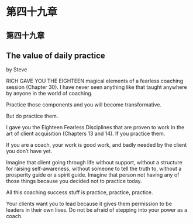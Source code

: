 # 第四十九章

## 第四十九章

## The value of daily practice

by Steve

RICH GAVE YOU THE EIGHTEEN magical elements of a fearless coaching session \(Chapter 30\). I have never seen anything like that taught anywhere by anyone in the world of coaching.

Practice those components and you will become transformative.

But do practice them.

I gave you the Eighteen Fearless Disciplines that are proven to work in the art of client acquisition \(Chapters 13 and 14\). If you practice them.

If you are a coach, your work is good work, and badly needed by the client you don’t have yet.

Imagine that client going through life without support, without a structure for raising self-awareness, without someone to tell the truth to, without a prosperity guide or a spirit guide. Imagine that person not having any of those things because you decided not to practice today.

All this coaching success stuff is practice, practice, practice.

Your clients want you to lead because it gives them permission to be leaders in their own lives. Do not be afraid of stepping into your power as a coach.

